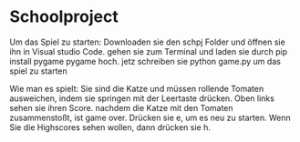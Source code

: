 # Schoolproject
Um das Spiel zu starten: Downloaden sie den schpj Folder und öffnen sie ihn in Visual studio Code. gehen sie zum Terminal und laden sie durch pip install pygame pygame hoch. jetz schreiben sie python game.py um das spiel zu starten

Wie man es spielt: Sie sind die Katze und müssen rollende Tomaten ausweichen, indem sie springen mit der Leertaste drücken. Oben links sehen sie ihren Score. nachdem die Katze mit den Tomaten zusammenstoßt, ist game over. Drücken sie e, um es neu zu starten. Wenn Sie die Highscores sehen wollen, dann drücken sie h. 
